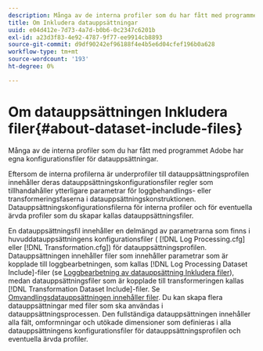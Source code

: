 ```yaml
---
description: Många av de interna profiler som du har fått med programmet Adobe har egna konfigurationsfiler för datauppsättningar.
title: Om Inkludera datauppsättningar
uuid: e04d412e-7d73-4a7d-b0b6-0c2347c6201b
exl-id: a23d3f83-4e92-4787-9f77-ee9914cb8893
source-git-commit: d9df90242ef96188f4e4b5e6d04cfef196b0a628
workflow-type: tm+mt
source-wordcount: '193'
ht-degree: 0%

---
```


# Om datauppsättningen Inkludera filer{#about-dataset-include-files}

Många av de interna profiler som du har fått med programmet Adobe har egna konfigurationsfiler för datauppsättningar.

Eftersom de interna profilerna är underprofiler till datauppsättningsprofilen innehåller deras datauppsättningskonfigurationsfiler regler som tillhandahåller ytterligare parametrar för loggbehandlings- eller transformeringsfaserna i datauppsättningskonstruktionen. Datauppsättningskonfigurationsfilerna för interna profiler och för eventuella ärvda profiler som du skapar kallas datauppsättningsfiler.

En datauppsättningsfil innehåller en delmängd av parametrarna som finns i huvuddatauppsättningens konfigurationsfiler ( [!DNL Log Processing.cfg] eller [!DNL Transformation.cfg]) för datauppsättningsprofilen. Datauppsättningen innehåller filer som innehåller parametrar som är kopplade till loggbearbetningen, som kallas [!DNL Log Processing Dataset Include]-filer (se [Loggbearbetning av datauppsättning Inkludera filer](../../../home/c-dataset-const-proc/c-dataset-inc-files/c-types-dataset-inc-files/c-log-proc-dataset-inc-files/c-log-proc-dataset-inc-files.md#concept-999475a22519432e98844622ca95b6ab)), medan datauppsättningsfiler som är kopplade till transformeringen kallas [!DNL Transformation Dataset Include]-filer. Se [Omvandlingsdatauppsättningen innehåller filer](../../../home/c-dataset-const-proc/c-dataset-inc-files/c-types-dataset-inc-files/c-trans-dataset-inc-files.md#concept-c64aa78ed9ce40b8a0f4932c82ff5ace). Du kan skapa flera datauppsättningar med filer som ska användas i datauppsättningsprocessen. Den fullständiga datauppsättningen innehåller alla fält, omformningar och utökade dimensioner som definieras i alla datauppsättningens konfigurationsfiler för datauppsättningsprofilen och eventuella ärvda profiler.
